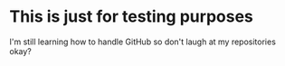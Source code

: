 # This is  just for testing purposes
I'm still learning how to handle GitHub so don't laugh at my repositories okay?
